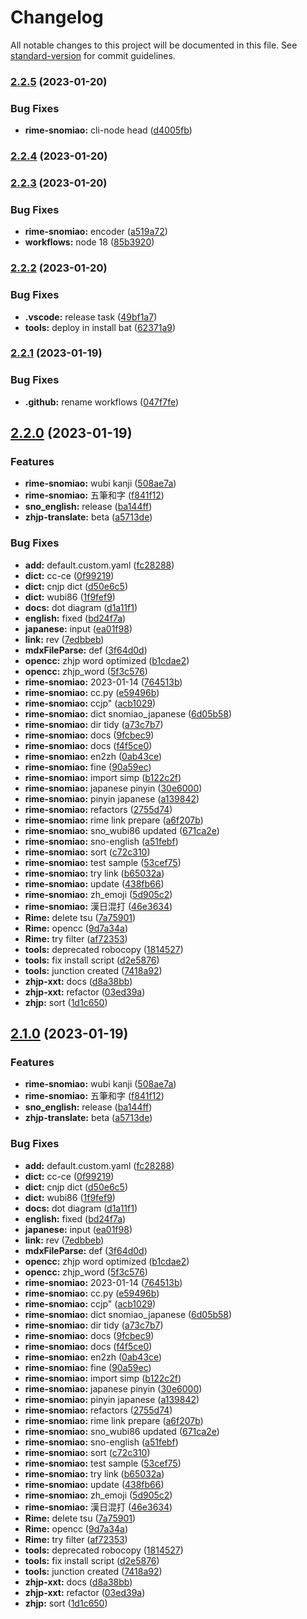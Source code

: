 # Changelog

All notable changes to this project will be documented in this file. See [standard-version](https://github.com/conventional-changelog/standard-version) for commit guidelines.

### [2.2.5](https://github.com/snomiao/rime-snomiao/compare/v2.2.4...v2.2.5) (2023-01-20)


### Bug Fixes

* **rime-snomiao:** cli-node head ([d4005fb](https://github.com/snomiao/rime-snomiao/commit/d4005fba2bb2be0ebccde26fef885ec156779db5))

### [2.2.4](https://github.com/snomiao/rime-snomiao/compare/v2.2.3...v2.2.4) (2023-01-20)

### [2.2.3](https://github.com/snomiao/rime-snomiao/compare/v2.2.2...v2.2.3) (2023-01-20)


### Bug Fixes

* **rime-snomiao:** encoder ([a519a72](https://github.com/snomiao/rime-snomiao/commit/a519a7284520ee295836d3d9f401d31dd11f7233))
* **workflows:** node 18 ([85b3920](https://github.com/snomiao/rime-snomiao/commit/85b3920f46b0ae68feff7a93ead1d79df99cac07))

### [2.2.2](https://github.com/snomiao/rime-snomiao/compare/v2.2.1...v2.2.2) (2023-01-20)


### Bug Fixes

* **.vscode:** release task ([49bf1a7](https://github.com/snomiao/rime-snomiao/commit/49bf1a7696cf9a3f5675e2be417bf85d3323ec2f))
* **tools:** deploy in install bat ([62371a9](https://github.com/snomiao/rime-snomiao/commit/62371a936d1be182935a4917fb08e333766619a1))

### [2.2.1](https://github.com/snomiao/rime-snomiao/compare/v2.2.0...v2.2.1) (2023-01-19)

### Bug Fixes

- **.github:** rename workflows ([047f7fe](https://github.com/snomiao/rime-snomiao/commit/047f7feb85a326f83e4e05cf610e378207b569d6))

## [2.2.0](https://github.com/snomiao/rime-snomiao/compare/v1.4.3...v2.2.0) (2023-01-19)

### Features

- **rime-snomiao:** wubi kanji ([508ae7a](https://github.com/snomiao/rime-snomiao/commit/508ae7ac431e0f0b6dd35ecfeb9ed7104b7ad76c))
- **rime-snomiao:** 五筆和字 ([f841f12](https://github.com/snomiao/rime-snomiao/commit/f841f1239c3b5e0b9525920373ecdb46ad25b6e5))
- **sno_english:** release ([ba144ff](https://github.com/snomiao/rime-snomiao/commit/ba144ff517a73f0af92dacf93899a0b59e36b677))
- **zhjp-translate:** beta ([a5713de](https://github.com/snomiao/rime-snomiao/commit/a5713de21f01eaa5cd6754fe7a893e682dd69e38))

### Bug Fixes

- **add:** default.custom.yaml ([fc28288](https://github.com/snomiao/rime-snomiao/commit/fc28288cfe3f335fd1e1f94784324e05b4ac6ebc))
- **dict:** cc-ce ([0f99219](https://github.com/snomiao/rime-snomiao/commit/0f99219ece9b9caec033973166ef912fa284d808))
- **dict:** cnjp dict ([d50e6c5](https://github.com/snomiao/rime-snomiao/commit/d50e6c5b3b616feef818c859e795ced9ebf257f8))
- **dict:** wubi86 ([1f9fef9](https://github.com/snomiao/rime-snomiao/commit/1f9fef901e7821d5e027c7b10759d59b7780d566))
- **docs:** dot diagram ([d1a11f1](https://github.com/snomiao/rime-snomiao/commit/d1a11f1429fac69dd6af29b3a22b096b4fe35e64))
- **english:** fixed ([bd24f7a](https://github.com/snomiao/rime-snomiao/commit/bd24f7acdd4ac5db064750aa439dad3ab65a6ac8))
- **japanese:** input ([ea01f98](https://github.com/snomiao/rime-snomiao/commit/ea01f981dfacfc403fff4154da998cc815a990b3))
- **link:** rev ([7edbbeb](https://github.com/snomiao/rime-snomiao/commit/7edbbeb73811c0e988d1b0ef13aca14022e96195))
- **mdxFileParse:** def ([3f64d0d](https://github.com/snomiao/rime-snomiao/commit/3f64d0d50af5f2bc884aff00e79df6bbe21f1e19))
- **opencc:** zhjp word optimized ([b1cdae2](https://github.com/snomiao/rime-snomiao/commit/b1cdae2f497926c39ad2d681ac9014a16f5dd4cc))
- **opencc:** zhjp_word ([5f3c576](https://github.com/snomiao/rime-snomiao/commit/5f3c5769ebced5f92b5f53370e84bdee0d0c0a75))
- **rime-snomiao:** 2023-01-14 ([764513b](https://github.com/snomiao/rime-snomiao/commit/764513be6198544267410e8724622ebc114e402d))
- **rime-snomiao:** cc.py ([e59496b](https://github.com/snomiao/rime-snomiao/commit/e59496b4432c37ddb7df1014f9fa69fd79e7eeae))
- **rime-snomiao:** ccjp" ([acb1029](https://github.com/snomiao/rime-snomiao/commit/acb1029eff97ee30d745483255622df617da5e81))
- **rime-snomiao:** dict snomiao_japanese ([6d05b58](https://github.com/snomiao/rime-snomiao/commit/6d05b580eef350be9061c22c8d16fe24bb6840da))
- **rime-snomiao:** dir tidy ([a73c7b7](https://github.com/snomiao/rime-snomiao/commit/a73c7b71fc25a31800fb3e9eaeff765b8af25979))
- **rime-snomiao:** docs ([9fcbec9](https://github.com/snomiao/rime-snomiao/commit/9fcbec9aabc5c2b6ba48be5a9af2b7135c00aa0e))
- **rime-snomiao:** docs ([f4f5ce0](https://github.com/snomiao/rime-snomiao/commit/f4f5ce0da67cde4b9318df064019d24689244c89))
- **rime-snomiao:** en2zh ([0ab43ce](https://github.com/snomiao/rime-snomiao/commit/0ab43ceafb70808894515497e47a8bd5d6a86688))
- **rime-snomiao:** fine ([90a59ec](https://github.com/snomiao/rime-snomiao/commit/90a59ecef05b8ed05a2d51da48e2d29329b5a45a))
- **rime-snomiao:** import simp ([b122c2f](https://github.com/snomiao/rime-snomiao/commit/b122c2f10b6a8aa973be0529209d62db46475136))
- **rime-snomiao:** japanese pinyin ([30e6000](https://github.com/snomiao/rime-snomiao/commit/30e600005cf1a8564006efc06da83720aa366501))
- **rime-snomiao:** pinyin japanese ([a139842](https://github.com/snomiao/rime-snomiao/commit/a139842e00c984ec6deb916306f95b88a21bc5fa))
- **rime-snomiao:** refactors ([2755d74](https://github.com/snomiao/rime-snomiao/commit/2755d74b1b504342d5bc00a0553e24f9e654e226))
- **rime-snomiao:** rime link prepare ([a6f207b](https://github.com/snomiao/rime-snomiao/commit/a6f207b7e64a0b43820d8cd444a3c22203bc00d5))
- **rime-snomiao:** sno_wubi86 updated ([671ca2e](https://github.com/snomiao/rime-snomiao/commit/671ca2ee2c84ff9b1afb02c09aac30b6213500a9))
- **rime-snomiao:** sno-english ([a51febf](https://github.com/snomiao/rime-snomiao/commit/a51febf4b9f6b441730cbd520f7cc165421c47a0))
- **rime-snomiao:** sort ([c72c310](https://github.com/snomiao/rime-snomiao/commit/c72c310bb4ac043cca57b86499d4024e7c8da2ba))
- **rime-snomiao:** test sample ([53cef75](https://github.com/snomiao/rime-snomiao/commit/53cef7502274f965051c47500fc51cff6cdc996e))
- **rime-snomiao:** try link ([b65032a](https://github.com/snomiao/rime-snomiao/commit/b65032a86c866482464dd42e72f9d7f87a35792f))
- **rime-snomiao:** update ([438fb66](https://github.com/snomiao/rime-snomiao/commit/438fb6646d53574fceff4c6a3b982429e00a57b7))
- **rime-snomiao:** zh_emoji ([5d905c2](https://github.com/snomiao/rime-snomiao/commit/5d905c2164fb1dd7d8197a2887a0293334bd919c))
- **rime-snomiao:** 漢日混打 ([46e3634](https://github.com/snomiao/rime-snomiao/commit/46e3634322985d6f1465636742efcf0bb75f4639))
- **Rime:** delete tsu ([7a75901](https://github.com/snomiao/rime-snomiao/commit/7a759019d41dc90e19576e947a45564d70441313))
- **Rime:** opencc ([9d7a34a](https://github.com/snomiao/rime-snomiao/commit/9d7a34a72ae38ee82b52aacac153a7d6fffcee44))
- **Rime:** try filter ([af72353](https://github.com/snomiao/rime-snomiao/commit/af7235380be3f92e7fa467139848d75f108aaa6c))
- **tools:** deprecated robocopy ([1814527](https://github.com/snomiao/rime-snomiao/commit/181452785b369fc92e73cf910cbfb2e20595c151))
- **tools:** fix install script ([d2e5876](https://github.com/snomiao/rime-snomiao/commit/d2e58769a523163453b50f92a60c0093f992a6ed))
- **tools:** junction created ([7418a92](https://github.com/snomiao/rime-snomiao/commit/7418a92de5b6d376e4c363efdb75cba8f8ab879b))
- **zhjp-xxt:** docs ([d8a38bb](https://github.com/snomiao/rime-snomiao/commit/d8a38bb2975f53f6be5f096f3f84b0d60f029e3f))
- **zhjp-xxt:** refactor ([03ed39a](https://github.com/snomiao/rime-snomiao/commit/03ed39a951c01b1a0efdf4e1aab952538935e620))
- **zhjp:** sort ([1d1c650](https://github.com/snomiao/rime-snomiao/commit/1d1c65066fa80a9a47d6d0889437d33a6ae7dd75))

## [2.1.0](https://github.com/snomiao/rime-snomiao/compare/v1.4.3...v2.1.0) (2023-01-19)

### Features

- **rime-snomiao:** wubi kanji ([508ae7a](https://github.com/snomiao/rime-snomiao/commit/508ae7ac431e0f0b6dd35ecfeb9ed7104b7ad76c))
- **rime-snomiao:** 五筆和字 ([f841f12](https://github.com/snomiao/rime-snomiao/commit/f841f1239c3b5e0b9525920373ecdb46ad25b6e5))
- **sno_english:** release ([ba144ff](https://github.com/snomiao/rime-snomiao/commit/ba144ff517a73f0af92dacf93899a0b59e36b677))
- **zhjp-translate:** beta ([a5713de](https://github.com/snomiao/rime-snomiao/commit/a5713de21f01eaa5cd6754fe7a893e682dd69e38))

### Bug Fixes

- **add:** default.custom.yaml ([fc28288](https://github.com/snomiao/rime-snomiao/commit/fc28288cfe3f335fd1e1f94784324e05b4ac6ebc))
- **dict:** cc-ce ([0f99219](https://github.com/snomiao/rime-snomiao/commit/0f99219ece9b9caec033973166ef912fa284d808))
- **dict:** cnjp dict ([d50e6c5](https://github.com/snomiao/rime-snomiao/commit/d50e6c5b3b616feef818c859e795ced9ebf257f8))
- **dict:** wubi86 ([1f9fef9](https://github.com/snomiao/rime-snomiao/commit/1f9fef901e7821d5e027c7b10759d59b7780d566))
- **docs:** dot diagram ([d1a11f1](https://github.com/snomiao/rime-snomiao/commit/d1a11f1429fac69dd6af29b3a22b096b4fe35e64))
- **english:** fixed ([bd24f7a](https://github.com/snomiao/rime-snomiao/commit/bd24f7acdd4ac5db064750aa439dad3ab65a6ac8))
- **japanese:** input ([ea01f98](https://github.com/snomiao/rime-snomiao/commit/ea01f981dfacfc403fff4154da998cc815a990b3))
- **link:** rev ([7edbbeb](https://github.com/snomiao/rime-snomiao/commit/7edbbeb73811c0e988d1b0ef13aca14022e96195))
- **mdxFileParse:** def ([3f64d0d](https://github.com/snomiao/rime-snomiao/commit/3f64d0d50af5f2bc884aff00e79df6bbe21f1e19))
- **opencc:** zhjp word optimized ([b1cdae2](https://github.com/snomiao/rime-snomiao/commit/b1cdae2f497926c39ad2d681ac9014a16f5dd4cc))
- **opencc:** zhjp_word ([5f3c576](https://github.com/snomiao/rime-snomiao/commit/5f3c5769ebced5f92b5f53370e84bdee0d0c0a75))
- **rime-snomiao:** 2023-01-14 ([764513b](https://github.com/snomiao/rime-snomiao/commit/764513be6198544267410e8724622ebc114e402d))
- **rime-snomiao:** cc.py ([e59496b](https://github.com/snomiao/rime-snomiao/commit/e59496b4432c37ddb7df1014f9fa69fd79e7eeae))
- **rime-snomiao:** ccjp" ([acb1029](https://github.com/snomiao/rime-snomiao/commit/acb1029eff97ee30d745483255622df617da5e81))
- **rime-snomiao:** dict snomiao_japanese ([6d05b58](https://github.com/snomiao/rime-snomiao/commit/6d05b580eef350be9061c22c8d16fe24bb6840da))
- **rime-snomiao:** dir tidy ([a73c7b7](https://github.com/snomiao/rime-snomiao/commit/a73c7b71fc25a31800fb3e9eaeff765b8af25979))
- **rime-snomiao:** docs ([9fcbec9](https://github.com/snomiao/rime-snomiao/commit/9fcbec9aabc5c2b6ba48be5a9af2b7135c00aa0e))
- **rime-snomiao:** docs ([f4f5ce0](https://github.com/snomiao/rime-snomiao/commit/f4f5ce0da67cde4b9318df064019d24689244c89))
- **rime-snomiao:** en2zh ([0ab43ce](https://github.com/snomiao/rime-snomiao/commit/0ab43ceafb70808894515497e47a8bd5d6a86688))
- **rime-snomiao:** fine ([90a59ec](https://github.com/snomiao/rime-snomiao/commit/90a59ecef05b8ed05a2d51da48e2d29329b5a45a))
- **rime-snomiao:** import simp ([b122c2f](https://github.com/snomiao/rime-snomiao/commit/b122c2f10b6a8aa973be0529209d62db46475136))
- **rime-snomiao:** japanese pinyin ([30e6000](https://github.com/snomiao/rime-snomiao/commit/30e600005cf1a8564006efc06da83720aa366501))
- **rime-snomiao:** pinyin japanese ([a139842](https://github.com/snomiao/rime-snomiao/commit/a139842e00c984ec6deb916306f95b88a21bc5fa))
- **rime-snomiao:** refactors ([2755d74](https://github.com/snomiao/rime-snomiao/commit/2755d74b1b504342d5bc00a0553e24f9e654e226))
- **rime-snomiao:** rime link prepare ([a6f207b](https://github.com/snomiao/rime-snomiao/commit/a6f207b7e64a0b43820d8cd444a3c22203bc00d5))
- **rime-snomiao:** sno_wubi86 updated ([671ca2e](https://github.com/snomiao/rime-snomiao/commit/671ca2ee2c84ff9b1afb02c09aac30b6213500a9))
- **rime-snomiao:** sno-english ([a51febf](https://github.com/snomiao/rime-snomiao/commit/a51febf4b9f6b441730cbd520f7cc165421c47a0))
- **rime-snomiao:** sort ([c72c310](https://github.com/snomiao/rime-snomiao/commit/c72c310bb4ac043cca57b86499d4024e7c8da2ba))
- **rime-snomiao:** test sample ([53cef75](https://github.com/snomiao/rime-snomiao/commit/53cef7502274f965051c47500fc51cff6cdc996e))
- **rime-snomiao:** try link ([b65032a](https://github.com/snomiao/rime-snomiao/commit/b65032a86c866482464dd42e72f9d7f87a35792f))
- **rime-snomiao:** update ([438fb66](https://github.com/snomiao/rime-snomiao/commit/438fb6646d53574fceff4c6a3b982429e00a57b7))
- **rime-snomiao:** zh_emoji ([5d905c2](https://github.com/snomiao/rime-snomiao/commit/5d905c2164fb1dd7d8197a2887a0293334bd919c))
- **rime-snomiao:** 漢日混打 ([46e3634](https://github.com/snomiao/rime-snomiao/commit/46e3634322985d6f1465636742efcf0bb75f4639))
- **Rime:** delete tsu ([7a75901](https://github.com/snomiao/rime-snomiao/commit/7a759019d41dc90e19576e947a45564d70441313))
- **Rime:** opencc ([9d7a34a](https://github.com/snomiao/rime-snomiao/commit/9d7a34a72ae38ee82b52aacac153a7d6fffcee44))
- **Rime:** try filter ([af72353](https://github.com/snomiao/rime-snomiao/commit/af7235380be3f92e7fa467139848d75f108aaa6c))
- **tools:** deprecated robocopy ([1814527](https://github.com/snomiao/rime-snomiao/commit/181452785b369fc92e73cf910cbfb2e20595c151))
- **tools:** fix install script ([d2e5876](https://github.com/snomiao/rime-snomiao/commit/d2e58769a523163453b50f92a60c0093f992a6ed))
- **tools:** junction created ([7418a92](https://github.com/snomiao/rime-snomiao/commit/7418a92de5b6d376e4c363efdb75cba8f8ab879b))
- **zhjp-xxt:** docs ([d8a38bb](https://github.com/snomiao/rime-snomiao/commit/d8a38bb2975f53f6be5f096f3f84b0d60f029e3f))
- **zhjp-xxt:** refactor ([03ed39a](https://github.com/snomiao/rime-snomiao/commit/03ed39a951c01b1a0efdf4e1aab952538935e620))
- **zhjp:** sort ([1d1c650](https://github.com/snomiao/rime-snomiao/commit/1d1c65066fa80a9a47d6d0889437d33a6ae7dd75))
